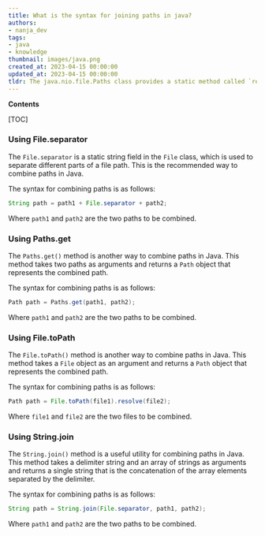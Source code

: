 ```yaml
---
title: What is the syntax for joining paths in java?
authors:
- nanja_dev
tags:
- java
- knowledge
thumbnail: images/java.png
created_at: 2023-04-15 00:00:00
updated_at: 2023-04-15 00:00:00
tldr: The java.nio.file.Paths class provides a static method called `resolve` which can be used to combine multiple paths into a single path.
---
```


**Contents**

[TOC]

### Using File.separator

The `File.separator` is a static string field in the `File` class, which is used to separate different parts of a file path. This is the recommended way to combine paths in Java.

The syntax for combining paths is as follows:

```java
String path = path1 + File.separator + path2;
```

Where `path1` and `path2` are the two paths to be combined.

### Using Paths.get

The `Paths.get()` method is another way to combine paths in Java. This method takes two paths as arguments and returns a `Path` object that represents the combined path.

The syntax for combining paths is as follows:

```java
Path path = Paths.get(path1, path2);
```

Where `path1` and `path2` are the two paths to be combined.

### Using File.toPath

The `File.toPath()` method is another way to combine paths in Java. This method takes a `File` object as an argument and returns a `Path` object that represents the combined path.

The syntax for combining paths is as follows:

```java
Path path = File.toPath(file1).resolve(file2);
```

Where `file1` and `file2` are the two files to be combined.

### Using String.join

The `String.join()` method is a useful utility for combining paths in Java. This method takes a delimiter string and an array of strings as arguments and returns a single string that is the concatenation of the array elements separated by the delimiter.

The syntax for combining paths is as follows:

```java
String path = String.join(File.separator, path1, path2);
```

Where `path1` and `path2` are the two paths to be combined.
